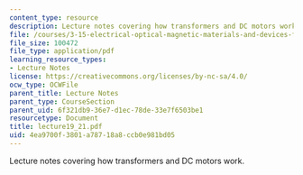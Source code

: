 ```yaml
---
content_type: resource
description: Lecture notes covering how transformers and DC motors work.
file: /courses/3-15-electrical-optical-magnetic-materials-and-devices-fall-2006/4ea9700f3801a78718a8ccb0e981bd05_lecture19_21.pdf
file_size: 100472
file_type: application/pdf
learning_resource_types:
- Lecture Notes
license: https://creativecommons.org/licenses/by-nc-sa/4.0/
ocw_type: OCWFile
parent_title: Lecture Notes
parent_type: CourseSection
parent_uid: 6f321db9-36e7-d1ec-78de-33e7f6503be1
resourcetype: Document
title: lecture19_21.pdf
uid: 4ea9700f-3801-a787-18a8-ccb0e981bd05
---
```

Lecture notes covering how transformers and DC motors work.